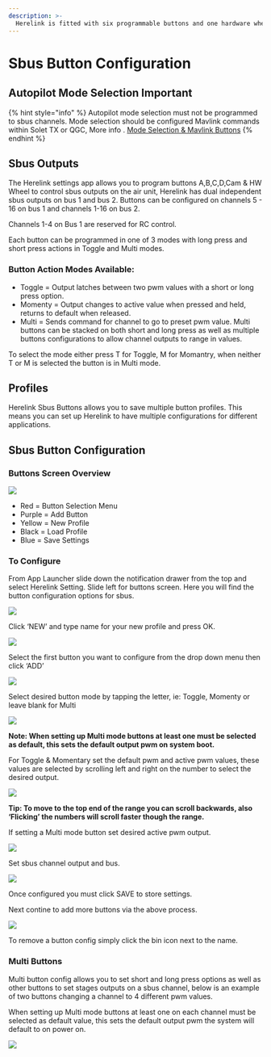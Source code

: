 ```yaml
---
description: >-
  Herelink is fitted with six programmable buttons and one hardware wheel.  These can be configured to control sbus channel outputs from the air end’s dual sbus connector and to send Mavlink commands to the autopilot via Solex TX or QGC.
---
```


# Sbus Button Configuration

## Autopilot Mode Selection Important

{% hint style="info" %}
Autopilot mode selection must not be programmed to sbus channels. Mode selection should be configured Mavlink commands within Solet TX or QGC, More info . [Mode Selection & Mavlink Buttons](mavlink_buttons.md)
{% endhint %}

## Sbus Outputs

The Herelink settings app allows you to program buttons A,B,C,D,Cam & HW Wheel to control  sbus outputs on the air unit, Herelink has dual independent sbus outputs on bus 1 and bus 2. 
Buttons can be configured on channels 5 - 16 on bus 1 and channels 1-16 on bus 2.  

Channels 1-4 on Bus 1 are reserved for RC control.

Each button can be programmed in one of 3 modes with long press and short press actions in Toggle and Multi modes. 


### Button Action Modes Available: 

* Toggle  = Output latches between two pwm values with a short or long press option. 
* Momenty = Output changes to active value when pressed and held, returns to default when released. 
* Multi = Sends command for channel to go to preset pwm value. Multi buttons can be stacked on both short and long press as well as multiple buttons configurations to allow channel outputs to range in values.  

To select the mode either press T for Toggle, M for Momantry, when neither T or M  is selected the button is in Multi mode. 


## Profiles 

Herelink Sbus Buttons allows you to save multiple button profiles. This means you can set up Herelink to have multiple configurations for different applications.   



## Sbus Button Configuration

### Buttons Screen Overview

![](../.gitbook/assets/Buttons_screenoverview.jpg)


* Red = Button Selection Menu 
* Purple = Add Button 
* Yellow = New Profile 
* Black = Load Profile 
* Blue = Save Settings


### To Configure 

From App Launcher slide down the notification drawer from the top and select Herelink Setting. Slide left for buttons screen. Here you will find the button configuration options for sbus. 


![](../.gitbook/assets/Sbusbuttons_1.png)


Click ‘NEW’ and type name for your new profile and press OK.


![](../.gitbook/assets/Sbusbuttons_Profile.png)


Select the first button you want to configure from the drop down menu then click ‘ADD’


![](../.gitbook/assets/Sbusbuttons_2.png)

Select desired button mode by tapping the letter, ie: Toggle, Momenty or leave blank for Multi 

![](../.gitbook/assets/Sbusbuttons_3.jpg)


**Note: When setting up Multi mode buttons at least one must be selected as default, this sets the default output pwm on system boot.**


For Toggle & Momentary set the default pwm and active pwm values, these values are selected by scrolling left and right on the number to select the desired output. 

![](../.gitbook/assets/Sbusbuttons_4.jpg)

**Tip: To move to the top end of the range you can scroll backwards, also ‘Flicking’ the numbers will scroll faster though the range.**  


If setting a Multi mode button set desired active pwm output. 

![](../.gitbook/assets/Sbusbuttons_6.jpg)

Set sbus channel output and bus. 

![](../.gitbook/assets/Sbusbuttons_5.jpg)

Once configured you must click SAVE to store settings. 

Next contine to add more buttons via the above process. 


![](../.gitbook/assets/Sbusbuttons_7.png)

To remove a button config simply click the bin icon next to the name. 

### Multi Buttons 

Multi button config allows you to set short and long press options as well as other buttons to set stages outputs on a sbus channel,  below is an example of two buttons changing a channel to 4 different pwm values.  

When setting up Multi mode buttons at least one on each channel must be selected as default value, this sets the default output pwm the system will default to on power on. 

![](../.gitbook/assets/Sbusbuttons_Setupmulti.png)

